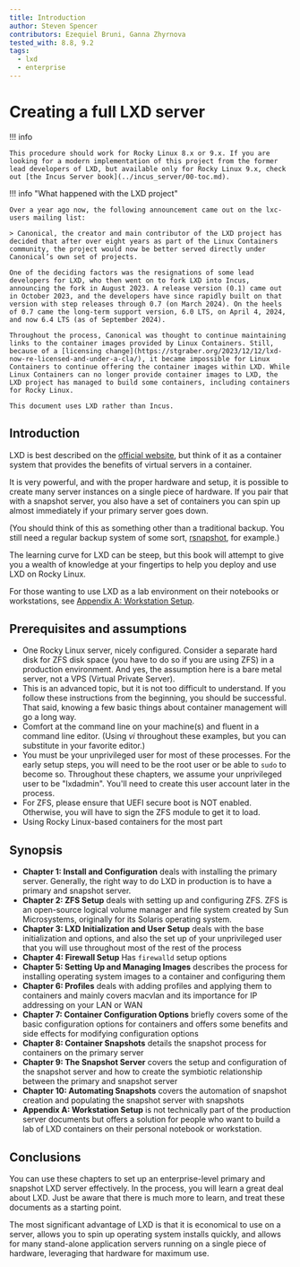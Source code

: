 ```yaml
---
title: Introduction 
author: Steven Spencer
contributors: Ezequiel Bruni, Ganna Zhyrnova
tested_with: 8.8, 9.2
tags:
  - lxd
  - enterprise
---
```


# Creating a full LXD server

!!! info

    This procedure should work for Rocky Linux 8.x or 9.x. If you are looking for a modern implementation of this project from the former lead developers of LXD, but available only for Rocky Linux 9.x, check out [the Incus Server book](../incus_server/00-toc.md).

!!! info "What happened with the LXD project"

    Over a year ago now, the following announcement came out on the lxc-users mailing list:

    > Canonical, the creator and main contributor of the LXD project has decided that after over eight years as part of the Linux Containers community, the project would now be better served directly under Canonical’s own set of projects.

    One of the deciding factors was the resignations of some lead developers for LXD, who then went on to fork LXD into Incus, announcing the fork in August 2023. A release version (0.1) came out in October 2023, and the developers have since rapidly built on that version with step releases through 0.7 (on March 2024). On the heels of 0.7 came the long-term support version, 6.0 LTS, on April 4, 2024, and now 6.4 LTS (as of September 2024).

    Throughout the process, Canonical was thought to continue maintaining links to the container images provided by Linux Containers. Still, because of a [licensing change](https://stgraber.org/2023/12/12/lxd-now-re-licensed-and-under-a-cla/), it became impossible for Linux Containers to continue offering the container images within LXD. While Linux Containers can no longer provide container images to LXD, the LXD project has managed to build some containers, including containers for Rocky Linux. 

    This document uses LXD rather than Incus.

## Introduction

LXD is best described on the [official website](https://documentation.ubuntu.com/lxd/en/latest/), but think of it as a container system that provides the benefits of virtual servers in a container.

It is very powerful, and with the proper hardware and setup, it is possible to create many server instances on a single piece of hardware. If you pair that with a snapshot server, you also have a set of containers you can spin up almost immediately if your primary server goes down.

(You should think of this as something other than a traditional backup. You still need a regular backup system of some sort, [rsnapshot](../../guides/backup/rsnapshot_backup.md), for example.)

The learning curve for LXD can be steep, but this book will attempt to give you a wealth of knowledge at your fingertips to help you deploy and use LXD on Rocky Linux.

For those wanting to use LXD as a lab environment on their notebooks or workstations, see [Appendix A: Workstation Setup](30-appendix_a.md).

## Prerequisites and assumptions

* One Rocky Linux server, nicely configured. Consider a separate hard disk for ZFS disk space (you have to do so if you are using ZFS) in a production environment. And yes, the assumption here is a bare metal server, not a VPS (Virtual Private Server).
* This is an advanced topic, but it is not too difficult to understand. If you follow these instructions from the beginning, you should be successful. That said, knowing a few basic things about container management will go a long way.
* Comfort at the command line on your machine(s) and fluent in a command line editor. (Using _vi_ throughout these examples, but you can substitute in your favorite editor.)
* You must be your unprivileged user for most of these processes. For the early setup steps, you will need to be the root user or be able to `sudo` to become so. Throughout these chapters, we assume your unprivileged user to be "lxdadmin". You'll need to create this user account later in the process.
* For ZFS, please ensure that UEFI secure boot is NOT enabled. Otherwise, you will have to sign the ZFS module to get it to load.
* Using Rocky Linux-based containers for the most part

## Synopsis

* **Chapter 1: Install and Configuration** deals with installing the primary server. Generally, the right way to do LXD in production is to have a primary and snapshot server.
* **Chapter 2: ZFS Setup** deals with setting up and configuring ZFS. ZFS is an open-source logical volume manager and file system created by Sun Microsystems, originally for its Solaris operating system.
* **Chapter 3: LXD Initialization and User Setup** deals with the base initialization and options, and also the set up of your unprivileged user that you will use throughout most of the rest of the process
* **Chapter 4: Firewall Setup** Has `firewalld` setup options
* **Chapter 5: Setting Up and Managing Images** describes the process for installing operating system images to a container and configuring them
* **Chapter 6: Profiles** deals with adding profiles and applying them to containers and mainly covers macvlan and its importance for IP addressing on your LAN or WAN
* **Chapter 7: Container Configuration Options** briefly covers some of the basic configuration options for containers and offers some benefits and side effects for modifying configuration options
* **Chapter 8: Container Snapshots** details the snapshot process for containers on the primary server
* **Chapter 9: The Snapshot Server** covers the setup and configuration of the snapshot server and how to create the symbiotic relationship between the primary and snapshot server
* **Chapter 10: Automating Snapshots** covers the automation of snapshot creation and populating the snapshot server with snapshots
* **Appendix A: Workstation Setup** is not technically part of the production server documents but offers a solution for people who want to build a lab of LXD containers on their personal notebook or workstation.  

## Conclusions

You can use these chapters to set up an enterprise-level primary and snapshot LXD server effectively. In the process, you will learn a great deal about LXD. Just be aware that there is much more to learn, and treat these documents as a starting point.

The most significant advantage of LXD is that it is economical to use on a server, allows you to spin up operating system installs quickly, and allows for many stand-alone application servers running on a single piece of hardware, leveraging that hardware for maximum use.
